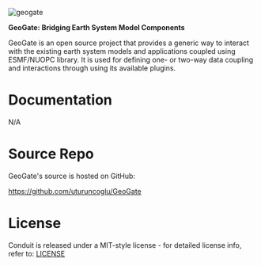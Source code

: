
![geogate](https://github.com/user-attachments/assets/f0a728b0-3626-4f51-873b-822069702402)

**GeoGate: Bridging Earth System Model Components**

GeoGate is an open source project that provides a generic way to interact with the existing earth system models and applications coupled using ESMF/NUOPC library. It is used for defining one- or two-way data coupling and interactions through using its available plugins.

Documentation
=============

N/A

Source Repo
===========

GeoGate's source is hosted on GitHub:

https://github.com/uturuncoglu/GeoGate

License
=======

Conduit is released under a MIT-style license - for detailed license info, refer to: [LICENSE](/LICENSE)
